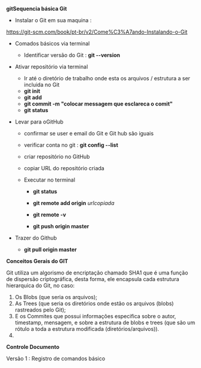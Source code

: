 **gitSequencia básica Git** 

- Instalar o Git em sua maquina :

 https://git-scm.com/book/pt-br/v2/Come%C3%A7ando-Instalando-o-Git



- Comados básicos via terminal 

  - Identificar versão do Git : **git --version**

  

- Ativar repositório via terminal

  - Ir até o diretório de trabalho onde esta os arquivos / estrutura a ser incluida no Git
  - **git init** 
  - **git add**
  - **git commit -m  "colocar messagem que esclareca o comit"**   
  - **git status**    

- Levar para oGitHub

  - confirmar se user e email do Git e Git hub são iguais
    
  - verificar conta no git :  **git config --list**
    
  - criar repositório no GitHub

  - copiar URL do repositório criada

  - Executar no terminal

    - **git status**

    - **git remote add origin** *urlcopiada*

    - **git remote -v**

    - **git push origin master**

      

- Trazer do Github

  - **git pull origin master**






**Conceitos Gerais do GIT**

 

Git utiliza um algorismo de encriptação chamado SHA1 que é uma função de dispersão criptográfica, desta forma, ele encapsula cada estrutura hierarquica do Git, no caso:

1. Os Blobs (que seria os arquivos);
2. As Trees (que seria os diretórios onde estão os arquivos (blobs) rastreados pelo Git);
3. E os Commites que possui informações especifica sobre o autor, timestamp, mensagem, e sobre a estrutura de blobs e trees (que são um rótulo a toda a estrutura modificada (diretórios/arquivos)).
4. 

**Controle Documento** 

Versão 1 : Registro de comandos básico